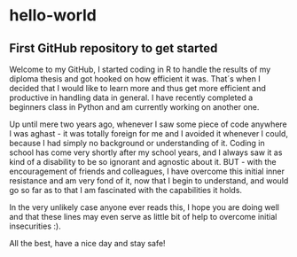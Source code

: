 # hello-world
## First GitHub repository to get started

Welcome to my GitHub,
I started coding in R to handle the results of my diploma thesis and got hooked on how efficient it was.
That´s when I decided that I would like to learn more and thus get more efficient and productive in handling data in general. 
I have recently completed a beginners class in Python and am currently working on another one. 

Up until mere two years ago, whenever I saw some piece of code anywhere I was aghast - it was totally foreign for me and I avoided it whenever I could,
because I had simply no background or understanding of it. Coding in school has come very shortly after my school years, and I always saw it as kind of 
a disability to be so ignorant and agnostic about it. BUT - with the encouragement of friends and colleagues, I have overcome this initial inner resistance 
and am very fond of it, now that I begin to understand, and would go so far as to that I am fascinated with the capabilities it holds.

In the very unlikely case anyone ever reads this, I hope you are doing well and that these lines may even serve as little bit of help to overcome initial insecurities :). 

All the best, have a nice day and stay safe! 
